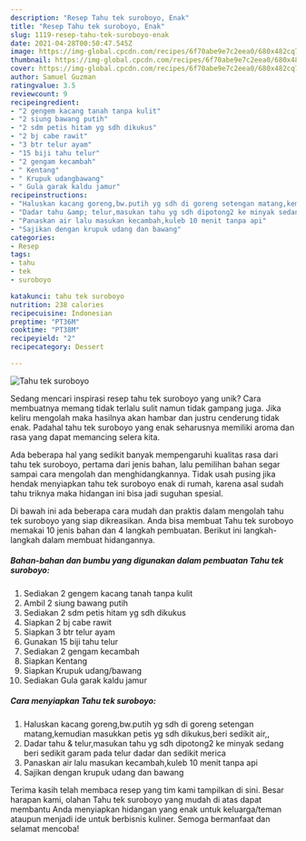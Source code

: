 ```yaml
---
description: "Resep Tahu tek suroboyo, Enak"
title: "Resep Tahu tek suroboyo, Enak"
slug: 1119-resep-tahu-tek-suroboyo-enak
date: 2021-04-28T00:50:47.545Z
image: https://img-global.cpcdn.com/recipes/6f70abe9e7c2eea0/680x482cq70/tahu-tek-suroboyo-foto-resep-utama.jpg
thumbnail: https://img-global.cpcdn.com/recipes/6f70abe9e7c2eea0/680x482cq70/tahu-tek-suroboyo-foto-resep-utama.jpg
cover: https://img-global.cpcdn.com/recipes/6f70abe9e7c2eea0/680x482cq70/tahu-tek-suroboyo-foto-resep-utama.jpg
author: Samuel Guzman
ratingvalue: 3.5
reviewcount: 9
recipeingredient:
- "2 gengem kacang tanah tanpa kulit"
- "2 siung bawang putih"
- "2 sdm petis hitam yg sdh dikukus"
- "2 bj cabe rawit"
- "3 btr telur ayam"
- "15 biji tahu telur"
- "2 gengam kecambah"
- " Kentang"
- " Krupuk udangbawang"
- " Gula garak kaldu jamur"
recipeinstructions:
- "Haluskan kacang goreng,bw.putih yg sdh di goreng setengan matang,kemudian masukkan petis yg sdh dikukus,beri sedikit air,,"
- "Dadar tahu &amp; telur,masukan tahu yg sdh dipotong2 ke minyak sedang beri sedikit garam pada telur dadar dan sedikit merica"
- "Panaskan air lalu masukan kecambah,kuleb 10 menit tanpa api"
- "Sajikan dengan krupuk udang dan bawang"
categories:
- Resep
tags:
- tahu
- tek
- suroboyo

katakunci: tahu tek suroboyo 
nutrition: 238 calories
recipecuisine: Indonesian
preptime: "PT36M"
cooktime: "PT38M"
recipeyield: "2"
recipecategory: Dessert

---
```



![Tahu tek suroboyo](https://img-global.cpcdn.com/recipes/6f70abe9e7c2eea0/680x482cq70/tahu-tek-suroboyo-foto-resep-utama.jpg)

Sedang mencari inspirasi resep tahu tek suroboyo yang unik? Cara membuatnya memang tidak terlalu sulit namun tidak gampang juga. Jika keliru mengolah maka hasilnya akan hambar dan justru cenderung tidak enak. Padahal tahu tek suroboyo yang enak seharusnya memiliki aroma dan rasa yang dapat memancing selera kita.



Ada beberapa hal yang sedikit banyak mempengaruhi kualitas rasa dari tahu tek suroboyo, pertama dari jenis bahan, lalu pemilihan bahan segar sampai cara mengolah dan menghidangkannya. Tidak usah pusing jika hendak menyiapkan tahu tek suroboyo enak di rumah, karena asal sudah tahu triknya maka hidangan ini bisa jadi suguhan spesial.


Di bawah ini ada beberapa cara mudah dan praktis dalam mengolah tahu tek suroboyo yang siap dikreasikan. Anda bisa membuat Tahu tek suroboyo memakai 10 jenis bahan dan 4 langkah pembuatan. Berikut ini langkah-langkah dalam membuat hidangannya.

<!--inarticleads1-->

##### Bahan-bahan dan bumbu yang digunakan dalam pembuatan Tahu tek suroboyo:

1. Sediakan 2 gengem kacang tanah tanpa kulit
1. Ambil 2 siung bawang putih
1. Sediakan 2 sdm petis hitam yg sdh dikukus
1. Siapkan 2 bj cabe rawit
1. Siapkan 3 btr telur ayam
1. Gunakan 15 biji tahu telur
1. Sediakan 2 gengam kecambah
1. Siapkan  Kentang
1. Siapkan  Krupuk udang/bawang
1. Sediakan  Gula garak kaldu jamur




<!--inarticleads2-->

##### Cara menyiapkan Tahu tek suroboyo:

1. Haluskan kacang goreng,bw.putih yg sdh di goreng setengan matang,kemudian masukkan petis yg sdh dikukus,beri sedikit air,,
1. Dadar tahu &amp; telur,masukan tahu yg sdh dipotong2 ke minyak sedang beri sedikit garam pada telur dadar dan sedikit merica
1. Panaskan air lalu masukan kecambah,kuleb 10 menit tanpa api
1. Sajikan dengan krupuk udang dan bawang




Terima kasih telah membaca resep yang tim kami tampilkan di sini. Besar harapan kami, olahan Tahu tek suroboyo yang mudah di atas dapat membantu Anda menyiapkan hidangan yang enak untuk keluarga/teman ataupun menjadi ide untuk berbisnis kuliner. Semoga bermanfaat dan selamat mencoba!
